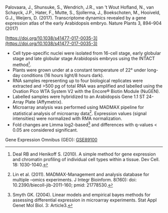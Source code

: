 Palovaara, J., Shunsuke, S., Wendrich, J.R., van ’t Wout Hofland, N., van Schayck, J.P., Hater, F., Mutte, S., 
Sjollerma, J., Boekschoten, M., Hooiveld, G.J., Weijers, D. (2017). Transcriptome dynamics revealed by a gene 
expression atlas of the early Arabidopsis embryo. Nature Plants 3, 894–904 (2017)

[https://doi.org/10.1038/s41477-017-0035-3](https://doi.org/10.1038/s41477-017-0035-3)

- Cell type-specific nuclei were isolated from 16-cell stage, early globular stage and late globular stage 
  Arabidopsis embryos using the INTACT method[^Deal and Henikoff 2010].
- Plants were grown under at a constant temperature of 22° under long-day conditions (16 hours light/8 hours dark).
- RNA samples representing up to four biological replicates were extracted and >500 pg of total RNA was amplified and 
  labelled using the Ovation Pico WTA System V2 with the Encore® Biotin Module (NuGEN).
- Labelled samples were hybridized to an Arabidopsis Gene 1.1 ST 24-Array Plate (Affymetrix).
- Microarray analysis was performed using MADMAX pipeline for statistical analysis of microarray data[^Lin et al. 2011]. 
  Expression values (signal intensities) were normalized with RMA normalization.
- Fold changes are Limma log2-based[^Smyth 2002] and differences with q-values < 0.05 are considered significant.

Gene Expression Omnibus (GEO): [GSE89100](https://www.ncbi.nlm.nih.gov/geo/query/acc.cgi?acc=GSE89100)

[^Deal and Henikoff 2010]: Deal RB and Henikoff S. (2010). A simple method for gene expression and chromatin profiling of individual cell types within a tissue. Dev Cell. 18: 1030-1040.

[^Lin et al. 2011]: Lin et al. (2011). MADMAX-Management and analysis database for multiple –omics experiments. J Integr Bioinform. 8(160): doi: 10.2390/biecoll-jib-2011-160; pmid: 21778530.
 
[^Smyth 2002]: Smyth GK. (2004). Linear models and empirical bayes methods for assessing differential expression in microarray experiments. Stat Appl Genet Mol Biol. 3: Article3. 